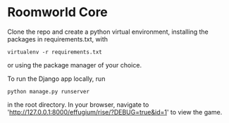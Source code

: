 # Roomworld Core

Clone the repo and create a python virtual environment, installing the packages in requirements.txt, with
```
virtualenv -r requirements.txt
```
or using the package manager of your choice.

To run the Django app locally, run
```
python manage.py runserver
```
in the root directory. In your browser, navigate to 'http://127.0.0.1:8000/effugium/rise/?DEBUG=true&id=1' to view the game.
